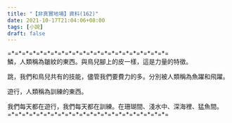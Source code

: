 ```yaml
---
title: "【非真實地場】資料(162)"
date: 2021-10-17T21:04:06+08:00
tags: [小說]
draft: false
---
```


=\*=\*=\*=\*=\*=\*=\*=\*=\*=\*=\*=\*=\*=\*=\*=\*=\*=\*=\*=\*=\*=\*=  
鱗，人類稱為皺紋的東西。與鳥兒腳上的皮一樣，這是力量的特徵。    

跳，我們和鳥兒共有的技能，儘管我們要費力的多。分別被人類稱為魚躍和飛躍。   

遊行，人類稱為訓練的東西。  

我們每天都在遊行，我們每天都在訓練。在珊瑚間、淺水中、深海裡、猛魚間。  
=\*=\*=\*=\*=\*=\*=\*=\*=\*=\*=\*=\*=\*=\*=\*=\*=\*=\*=\*=\*=\*=\*=  
